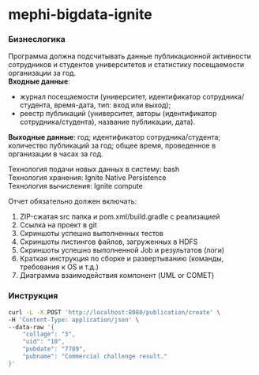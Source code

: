 # mephi-bigdata-ignite

### Бизнеслогика
Программа должна подсчитывать данные публикационной активности сотрудников и студентов университетов и статистику посещаемости организации за год.  
**Входные данные**:  
* журнал посещаемости (университет, идентификатор сотрудника/студента, время-дата, тип: вход или выход);
* реестр публикаций (университет, авторы (идентификатор сотрудника/студента), название публикации, дата).

**Выходные данные**: год; идентификатор сотрудника/студента; количество публикаций за год; общее время, проведенное в организации в часах за год.

Технология подачи новых данных в систему: bash  
Технология хранения: Ignite Native Persistence  
Технология вычисления: Ignite compute  

Отчет обязательно должен включать:  
1. ZIP-сжатая src папка и pom.xml/build.gradle с реализацией  
2. Ссылка на проект в git  
3. Скриншоты успешно выполненных тестов  
4. Скриншоты листингов файлов, загруженных в HDFS  
5. Скриншоты успешно выполненной Job и результатов (логи)  
6. Краткая инструкция по сборке и развертыванию (команды, требования к OS и т.д.)  
7. Диаграмма взаимодействия компонент (UML or COMET)  

### Инструкция

```bash
curl -L -X POST 'http://localhost:8080/publication/create' \
-H 'Content-Type: application/json' \
--data-raw '{
    "collage": "3",
    "uid": "10",
    "pubdate": "7789",
    "pubname": "Commercial challenge result."
}'
```